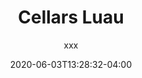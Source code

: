 ---
title: "Cellars Luau"
date: 2020-06-03T13:28:32-04:00
draft: false
author: "xxx"
description: "xxx"
summary_description: "Wonderful day of fun with family and friends for the joining of hand between old fella Button and the attractive Miss Someone."
featured_image: "wedding-5.jpg"
featured_image_width: "2048"
featured_image_height: "1356"
eventDate: "Wednesday, June 3, 2020"
eventTime: "3:00 PM"
feature1: ""
feature2: ""
feature3: ""
feature4: ""
feature5: ""
feature6: ""
pageImage: "wedding-2.jpg"
pageImage1: "wedding-3.jpg"
pageImage2: "wedding-4.jpg"
pageImage3: "wedding-5.jpg"
pageImage4: "wedding-6.jpg"
pageImage5: "wedding-7.jpg"
pageImage6: ""
pageImage7: ""
pageImage8: ""
pageImage9: ""
pageImage10: ""
pageImage11: ""
pageImage12: ""
pageImage13: ""
pageImage14: ""
pageImage15: ""
pageImage16: ""
pageImage17: ""
pageImage18: ""
pageImage19: ""
pageImage20: ""
pageImage21: ""
pageImage22: ""
pageImage23: ""
pageImage24: ""
pageImage25: ""
---